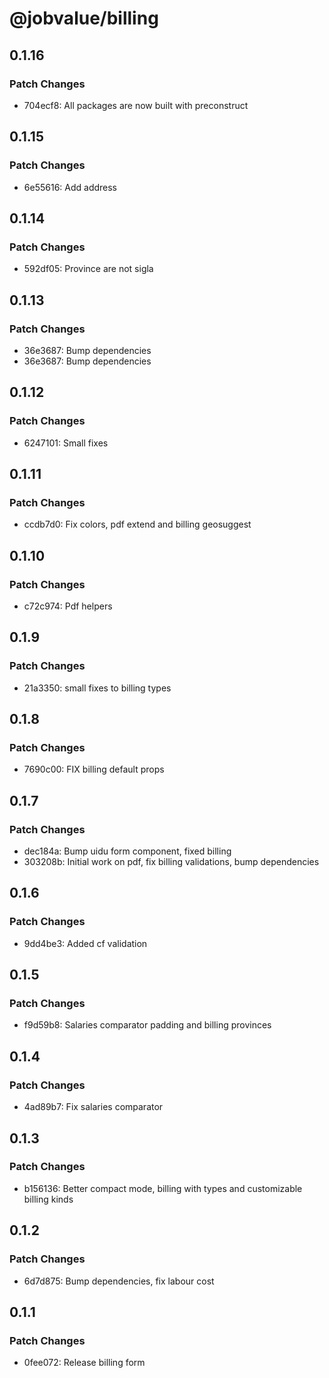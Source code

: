 # @jobvalue/billing

## 0.1.16

### Patch Changes

- 704ecf8: All packages are now built with preconstruct

## 0.1.15

### Patch Changes

- 6e55616: Add address

## 0.1.14

### Patch Changes

- 592df05: Province are not sigla

## 0.1.13

### Patch Changes

- 36e3687: Bump dependencies
- 36e3687: Bump dependencies

## 0.1.12

### Patch Changes

- 6247101: Small fixes

## 0.1.11

### Patch Changes

- ccdb7d0: Fix colors, pdf extend and billing geosuggest

## 0.1.10

### Patch Changes

- c72c974: Pdf helpers

## 0.1.9

### Patch Changes

- 21a3350: small fixes to billing types

## 0.1.8

### Patch Changes

- 7690c00: FIX billing default props

## 0.1.7

### Patch Changes

- dec184a: Bump uidu form component, fixed billing
- 303208b: Initial work on pdf, fix billing validations, bump dependencies

## 0.1.6

### Patch Changes

- 9dd4be3: Added cf validation

## 0.1.5

### Patch Changes

- f9d59b8: Salaries comparator padding and billing provinces

## 0.1.4

### Patch Changes

- 4ad89b7: Fix salaries comparator

## 0.1.3

### Patch Changes

- b156136: Better compact mode, billing with types and customizable billing kinds

## 0.1.2

### Patch Changes

- 6d7d875: Bump dependencies, fix labour cost

## 0.1.1

### Patch Changes

- 0fee072: Release billing form
